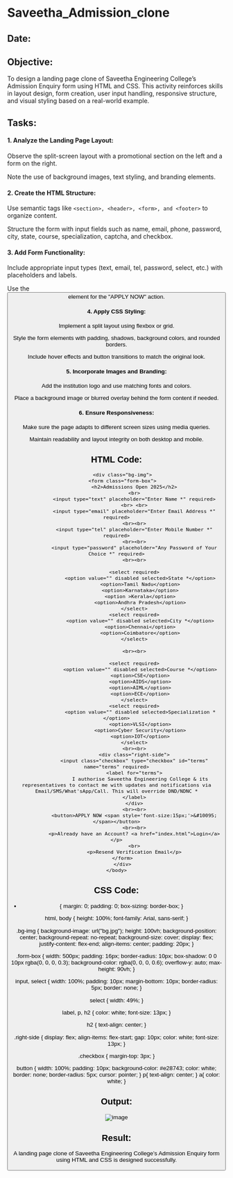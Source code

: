 # Saveetha_Admission_clone
## Date:

## Objective:
To design a landing page clone of Saveetha Engineering College’s Admission Enquiry form using HTML and CSS. This activity reinforces skills in layout design, form creation, user input handling, responsive structure, and visual styling based on a real-world example.

## Tasks:
#### 1. Analyze the Landing Page Layout:
Observe the split-screen layout with a promotional section on the left and a form on the right.

Note the use of background images, text styling, and branding elements.

#### 2. Create the HTML Structure:
Use semantic tags like ```<section>, <header>, <form>, and <footer>``` to organize content.

Structure the form with input fields such as name, email, phone, password, city, state, course, specialization, captcha, and checkbox.

#### 3. Add Form Functionality:
Include appropriate input types (text, email, tel, password, select, etc.) with placeholders and labels.

Use the <button> element for the "APPLY NOW" action.

#### 4. Apply CSS Styling:
Implement a split layout using flexbox or grid.

Style the form elements with padding, shadows, background colors, and rounded borders.

Include hover effects and button transitions to match the original look.

#### 5. Incorporate Images and Branding:
Add the institution logo and use matching fonts and colors.

Place a background image or blurred overlay behind the form content if needed.

#### 6. Ensure Responsiveness:
Make sure the page adapts to different screen sizes using media queries.

Maintain readability and layout integrity on both desktop and mobile.

## HTML Code:
<!DOCTYPE html>
<html>
    <head>
        <title>Saveetha Engineering College</title>
        <link rel="stylesheet" type="text/css" href="style.css">
    </head>
    <body>

        <div class="bg-img">
        <form class="form-box">
                <h2>Admissions Open 2025</h2>
                <br>
                <input type="text" placeholder="Enter Name *" required>
                <br> <br>
                <input type="email" placeholder="Enter Email Address *" required>
                <br><br>
                <input type="tel" placeholder="Enter Mobile Number *" required>
                <br><br>
                <input type="password" placeholder="Any Password of Your Choice *" required>
                <br><br>
                
                <select required>
                    <option value="" disabled selected>State *</option>
                    <option>Tamil Nadu</option>
                    <option>Karnataka</option>
                    <option >Kerala</option>
                    <option>Andhra Pradesh</option>
                </select>
                <select required>
                    <option value="" disabled selected>City *</option>
                    <option>Chennai</option>
                    <option>Coimbatore</option>
                </select>
                
                <br><br>
                
                <select required>
                    <option value="" disabled selected>Course *</option>
                    <option>CSE</option>
                    <option>AIDS</option>
                    <option>AIML</option>
                    <option>ECE</option>
                </select>
                <select required>
                    <option value="" disabled selected>Specialization *</option>
                    <option>VLSI</option>
                    <option>Cyber Security</option>
                    <option>IOT</option>
                </select>
                <br><br>
                <div class="right-side">
                <input class="checkbox" type="checkbox" id="terms" name="terms" required>
                <label for="terms">
                    I authorise Saveetha Engineering College & its representatives to contact me with updates and notifications via Email/SMS/What'sApp/Call. This will override DND/NDNC *
                </label>
                </div>
                <br><br>
                <button>APPLY NOW <span style='font-size:15px;'>&#10095;</span></button>
                <br><br>
                <p>Already have an Account? <a href="index.html">Login</a></p>
                <br>
                <p>Resend Verification Email</p>
        </form>
        </div>
    </body>
</html>

## CSS Code:
* {
  margin: 0;
  padding: 0;
  box-sizing: border-box;
}

html, body {
  height: 100%;
  font-family: Arial, sans-serif;
}

.bg-img {
  background-image: url("bg.jpg");
  height: 100vh;
  background-position: center;
  background-repeat: no-repeat;
  background-size: cover;
  display: flex;
  justify-content: flex-end;
  align-items: center;
  padding: 20px;
}

.form-box {
  width: 500px;
  padding: 16px;
  border-radius: 10px;
  box-shadow: 0 0 10px rgba(0, 0, 0, 0.3);
  background-color: rgba(0, 0, 0, 0.6); 
  overflow-y: auto;
  max-height: 90vh; 
}

input, select {
  width: 100%;
  padding: 10px;
  margin-bottom: 10px;
  border-radius: 5px;
  border: none;
}

select {
  width: 49%;
}

label, p, h2 {
  color: white;
  font-size: 13px;
}

h2 {
  text-align: center;
}

.right-side {
  display: flex;
  align-items: flex-start;
  gap: 10px;
  color: white;
  font-size: 13px;
}

.checkbox {
  margin-top: 3px;
}

button {
  width: 100%;
  padding: 10px;
  background-color: #e28743;
  color: white;
  border: none;
  border-radius: 5px;
  cursor: pointer;
}
p{
  text-align: center;
}
a{
  color: white;
}
## Output:
![image](https://github.com/user-attachments/assets/e6630822-7e20-4665-b057-6d1527970cd8)

## Result:
A landing page clone of Saveetha Engineering College’s Admission Enquiry form using HTML and CSS is designed successfully.
